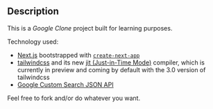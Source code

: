 ## Description

This is a _Google Clone_ project built for learning purposes.

Technology used:

- [Next.js](https://nextjs.org/) bootstrapped with [`create-next-app`](https://github.com/vercel/next.js/tree/canary/packages/create-next-app)
- [tailwindcss](https://tailwindcss.com/) and its new [jit (Just-in-Time Mode)](https://tailwindcss.com/docs/just-in-time-mode) compiler, which is currently in preview and coming by default with the 3.0 version of tailwindcss
- [Google Custom Search JSON API](https://developers.google.com/custom-search/v1/using_rest)

Feel free to fork and/or do whatever you want.